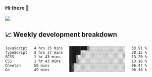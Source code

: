 ### Hi there 👋
<img align="center" src="https://github-readme-stats.vercel.app/api?username=Tumao727&show_icons=true&hide_title=true&theme=dracula" />


## 📈 Weekly development breakdown
<!--START_SECTION:waka-->

```text
JavaScript   4 hrs 25 mins   ████████▒░░░░░░░░░░░░░░░░   33.91 %
TypeScript   2 hrs 37 mins   █████░░░░░░░░░░░░░░░░░░░░   20.15 %
SCSS         1 hr 43 mins    ███▒░░░░░░░░░░░░░░░░░░░░░   13.20 %
CSS          1 hr 43 mins    ███▒░░░░░░░░░░░░░░░░░░░░░   13.16 %
Cheetah      50 mins         █▓░░░░░░░░░░░░░░░░░░░░░░░   06.47 %
Go           49 mins         █▓░░░░░░░░░░░░░░░░░░░░░░░   06.30 %
```

<!--END_SECTION:waka-->
